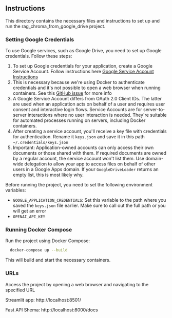 ## Instructions

This directory contains the necessary files and instructions to set up and run the rag_chroma_from_google_drive project.

### Setting Google Credentials

To use Google services, such as Google Drive, you need to set up Google credentials. Follow these steps:

1. To set up Google credentials for your application, create a Google Service Account. Follow instructions here [Google Service Account Instructions](https://cloud.google.com/iam/docs/service-accounts-create)
2. This is necessary because we're using Docker to authenticate credentials and it's not possible to open a web browser when running containers. See this [GitHub issue](https://github.com/langchain-ai/langchain/issues/8755) for more info
3. A Google Service Account differs from OAuth 2.0 Client IDs. The latter are used when an application acts on behalf of a user and requires user consent and interactive login flows. Service Accounts are for server-to-server interactions where no user interaction is needed. They're suitable for automated processes running on servers, including Docker containers.
4. After creating a service account, you'll receive a key file with credentials for authentication. Rename it `keys.json` and save it in this path `~/.credentials/keys.json`
5. Important: Application-owned accounts can only access their own documents or those shared with them. If required documents are owned by a regular account, the service account won't list them. Use domain-wide delegation to allow your app to access files on behalf of other users in a Google Apps domain. If your `GoogleDriveLoader` returns an empty list, this is most likely why.

Before running the project, you need to set the following environment variables:

- `GOOGLE_APPLICATION_CREDENTIALS`: Set this variable to the path where you saved the `keys.json` file earlier. Make sure to call out the full path or you will get an error
- `OPENAI_API_KEY`

### Running Docker Compose

Run the project using Docker Compose:

```bash
  docker-compose up --build
```

This will build and start the necessary containers.

### URLs

Access the project by opening a web browser and navigating to the specified URL

Streamlit app: http://localhost:8501/

Fast API Shema: http://localhost:8000/docs
